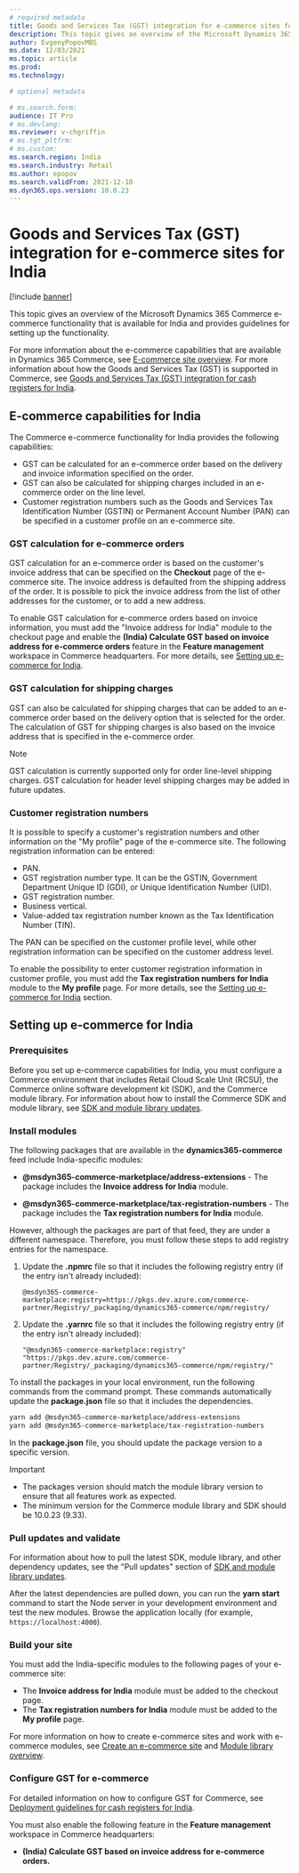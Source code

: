 ```yaml
---
# required metadata
title: Goods and Services Tax (GST) integration for e-commerce sites for India
description: This topic gives an overview of the Microsoft Dynamics 365 Commerce e-commerce functionality that is available for India and provides guidelines for setting up the functionality.
author: EvgenyPopovMBS
ms.date: 12/03/2021
ms.topic: article
ms.prod:
ms.technology:

# optional metadata

# ms.search.form:
audience: IT Pro
# ms.devlang:
ms.reviewer: v-chgriffin
# ms.tgt_pltfrm:
# ms.custom:
ms.search.region: India
ms.search.industry: Retail
ms.author: epopov
ms.search.validFrom: 2021-12-10
ms.dyn365.ops.version: 10.0.23
---
```


# Goods and Services Tax (GST) integration for e-commerce sites for India

[!include [banner](../includes/banner.md)]

This topic gives an overview of the Microsoft Dynamics 365 Commerce e-commerce functionality that is available for India and provides guidelines for setting up the functionality. 

For more information about the e-commerce capabilities that are available in Dynamics 365 Commerce, see [E-commerce site overview](../online-store-overview.md). For more information about how the Goods and Services Tax (GST) is supported in Commerce, see [Goods and Services Tax (GST) integration for cash registers for India](apac-ind-cash-registers.md).

## E-commerce capabilities for India

The Commerce e-commerce functionality for India provides the following capabilities:

- GST can be calculated for an e-commerce order based on the delivery and invoice information specified on the order.
- GST can also be calculated for shipping charges included in an e-commerce order on the line level.
- Customer registration numbers such as the Goods and Services Tax Identification Number (GSTIN) or Permanent Account Number (PAN) can be specified in a customer profile on an e-commerce site.

### GST calculation for e-commerce orders

GST calculation for an e-commerce order is based on the customer's invoice address that can be specified on the **Checkout** page of the e-commerce site. The invoice address is defaulted from the shipping address of the order. It is possible to pick the invoice address from the list of other addresses for the customer, or to add a new address.

To enable GST calculation for e-commerce orders based on invoice information, you must add the "Invoice address for India" module to the checkout page and enable the **(India) Calculate GST based on invoice address for e-commerce orders** feature in the **Feature management** workspace in Commerce headquarters. For more details, see [Setting up e-commerce for India](#setting-up-e-commerce-for-india).

### GST calculation for shipping charges

GST can also be calculated for shipping charges that can be added to an e-commerce order based on the delivery option that is selected for the order. The calculation of GST for shipping charges is also based on the invoice address that is specified in the e-commerce order.

> [!NOTE]
> GST calculation is currently supported only for order line-level shipping charges. GST calculation for header level shipping charges may be added in future updates.

### Customer registration numbers

It is possible to specify a customer's registration numbers and other information on the "My profile" page of the e-commerce site. The following registration information can be entered:

- PAN.
- GST registration number type. It can be the GSTIN, Government Department Unique ID (GDI), or Unique Identification Number (UID).
- GST registration number.
- Business vertical.
- Value-added tax registration number known as the Tax Identification Number (TIN).

The PAN can be specified on the customer profile level, while other registration information can be specified on the customer address level.

To enable the possibility to enter customer registration information in customer profile, you must add the **Tax registration numbers for India** module to the **My profile** page. For more details, see the [Setting up e-commerce for India](#setting-up-e-commerce-for-india) section.

## Setting up e-commerce for India

### Prerequisites

Before you set up e-commerce capabilities for India, you must configure a Commerce environment that includes Retail Cloud Scale Unit (RCSU), the Commerce online software development kit (SDK), and the Commerce module library. For information about how to install the Commerce SDK and module library, see [SDK and module library updates](../e-commerce-extensibility/sdk-updates.md).

### Install modules

The following packages that are available in the **dynamics365-commerce** feed include India-specific modules:

- **@msdyn365-commerce-marketplace/address-extensions** - The package includes the **Invoice address for India** module.

- **@msdyn365-commerce-marketplace/tax-registration-numbers** - The package includes the **Tax registration numbers for India** module.

However, although the packages are part of that feed, they are under a different namespace. Therefore, you must follow these steps to add registry entries for the namespace.

1. Update the **.npmrc** file so that it includes the following registry entry (if the entry isn't already included):

    `
    @msdyn365-commerce-marketplace:registry=https://pkgs.dev.azure.com/commerce-partner/Registry/_packaging/dynamics365-commerce/npm/registry/
    `

1. Update the **.yarnrc** file so that it includes the following registry entry (if the entry isn't already included):

    `
    "@msdyn365-commerce-marketplace:registry" "https://pkgs.dev.azure.com/commerce-partner/Registry/_packaging/dynamics365-commerce/npm/registry/"
    `
	
To install the packages in your local environment, run the following commands from the command prompt. These commands automatically update the **package.json** file so that it includes the dependencies.

```bash
yarn add @msdyn365-commerce-marketplace/address-extensions
yarn add @msdyn365-commerce-marketplace/tax-registration-numbers
```

In the **package.json** file, you should update the package version to a specific version.

> [!IMPORTANT]
> - The packages version should match the module library version to ensure that all features work as expected. 
> - The minimum version for the Commerce module library and SDK should be 10.0.23 (9.33). 

### Pull updates and validate

For information about how to pull the latest SDK, module library, and other dependency updates, see the "Pull updates" section of [SDK and module library updates](../e-commerce-extensibility/sdk-updates.md#pull-updates).

After the latest dependencies are pulled down, you can run the **yarn start** command to start the Node server in your development environment and test the new modules. Browse the application locally (for example, `https://localhost:4000`).

### Build your site

You must add the India-specific modules to the following pages of your e-commerce site:

- The **Invoice address for India** module must be added to the checkout page.
- The **Tax registration numbers for India** module must be added to the **My profile** page.

For more information on how to create e-commerce sites and work with e-commerce modules, see [Create an e-commerce site](../create-ecommerce-site.md) and [Module library overview](../starter-kit-overview.md).

### Configure GST for e-commerce

For detailed information on how to configure GST for Commerce, see [Deployment guidelines for cash registers for India](apac-ind-loc-deployment-guidelines.md).

You must also enable the following feature in the **Feature management** workspace in Commerce headquarters:

- **(India) Calculate GST based on invoice address for e-commerce orders.**
